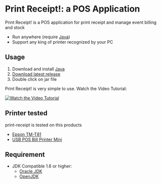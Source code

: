 # Print Receipt!: a POS Application 

Print Receipt! is a POS application for print receipt and manage 
event billing and stock    

* Run anywhere (require [Java](https://java.com/en/download/))
* Support any king of printer recognized by your PC 

## Usage

1. Download and install [Java](https://java.com/en/download/)
1. [Download latest release](https://github.com/michelelazzeri/print-receipt/releases/latest)
3. Double click on jar file

Print Receipt! is very simple to use. Watch the Video Tutorial:

[![Watch the Video Tutorial](http://img.youtube.com/vi/SpaAheKS8d0/0.jpg)](http://www.youtube.com/watch?v=SpaAheKS8d0)

## Printer tested
print-receipt is tested on this products
 
* [Epson TM-T81](https://www.google.it/?ie=UTF-8#q=Epson+thermal+printer+TM-T81)
* [USB POS Bill Printer Mini](https://www.google.it/?ie=UTF-8#q=USB+POS+Bill+Printer+Mini)

## Requirement

* JDK Compatible 1.6 or higher:
  * [Oracle JDK](https://java.com/en/download/)
  * [OpenJDK](http://openjdk.java.net/install)




   

